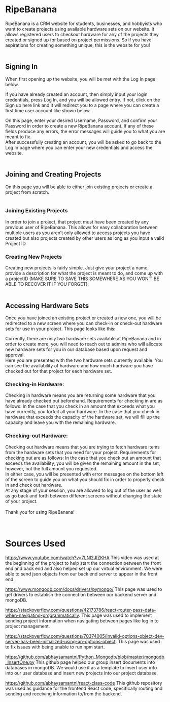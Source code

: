 # RipeBanana
RipeBanana is a CRM website for students, businesses, and hobbyists who want to create projects using available hardware sets on our website. It allows registered users to checkout hardware for any of the projects they created or signed up for based on project permissions. So if you have aspirations for creating something unique, this is the website for you!
<br> 
<br> 
## Signing In
When first opening up the website, you will be met with the Log In page below.
<br>  
   
If you have already created an account, then simply input your login credentials, press Log In, and you will be allowed entry. If not, click on the Sign up here link and it will redirect you to a page where you can create a first time user account like shown below.
<br> 


On this page, enter your desired Username, Password, and confirm your Password in order to create a new RipeBanana account. If any of these fields produce any errors, the error messages will guide you to what you are meant to fix. 
<br> 
After successfully creating an account, you will be asked to go back to the Log In page where you can enter your new credentials and access the website.
<br> 
<br> 
## Joining and Creating Projects
On this page you will be able to either join existing projects or create a project from scratch.  
<br> 

### Joining Existing Projects
In order to join a project, that project must have been created by any previous user of RipeBanana. This allows for easy collaboration between multiple users as you aren’t only allowed to access projects you have created but also projects created by other users as long as you input a valid Project ID
 
### Creating New Projects
Creating new projects is fairly simple. Just give your project a name, provide a description for what the project is meant to do, and come up with a projectID (MAKE SURE TO SAVE THIS SOMEWHERE AS YOU WON’T BE ABLE TO RECOVER IT IF YOU FORGET). 
<br>
<br> 

## Accessing Hardware Sets
Once you have joined an existing project or created a new one, you will be redirected to a new screen where you can check-in or check-out hardware sets for use in your project. This page looks like this:
<br> 


Currently, there are only two hardware sets available at RipeBanana and in order to create more, you will need to reach out to admins who will allocate new hardware sets for you in our database based upon request and approval.
<br> 
Here you are presented with the two hardware sets currently available. You can see the availability of hardware and how much hardware you have checked out for that project for each hardware set.
<br>

### Checking-in Hardware: 	
Checking in hardware means you are returning some hardware that you have already checked out beforehand. Requirements for checking in are as follows:
In the case that you check in an amount that exceeds what you have currently, you forfeit all your hardware.
In the case that you check in hardware that exceeds the capacity of the hardware set, we will fill up the capacity and leave you with the remaining hardware.

### Checking-out Hardware:
Checking out hardware means that you are trying to fetch hardware items from the hardware sets that you need for your project. Requirements for checking out are as follows:
In the case that you check out an amount that exceeds the availability, you will be given the remaining amount in the set, however, not the full amount you requested.
<br> 
In either case, you will be presented with error messages on the bottom left of the screen to guide you on what you should fix in order to properly check in and check out hardware.
<br> 
At any stage of your session, you are allowed to log out of the user as well as go back and forth between different screens without changing the state of your project. 
<br> 
<br> 
Thank you for using RipeBanana!
<br> 
<br> 
<br> 
 

# Sources Used

https://www.youtube.com/watch?v=7LNl2JlZKHA
This video was used at the beginning of the project to help start the connection between the front end and back end and also helped set up our virtual environment. We were able to send json objects from our back end server to appear in the front end. 

https://www.mongodb.com/docs/drivers/pymongo/
This page was used to get drivers to establish the connection between our backend server and mongoDB.

https://stackoverflow.com/questions/42173786/react-router-pass-data-when-navigating-programmatically. 
This page was used to implement sending project information when navigating between pages like log in to project management.

https://stackoverflow.com/questions/70374005/invalid-options-object-dev-server-has-been-initialized-using-an-options-object.
This page was used to fix issues with being unable to run npm start.

https://github.com/abhaysamantni/Python_Mongodb/blob/master/mongodb_InsertOne.py
This github page helped our group insert documents into databases in mongoDB. We would use it as a template to insert user info into our user database and insert new projects into our project database.

https://github.com/abhaysamantni/react-class-code
This github repository was used as guidance for the frontend React code, specifically routing and sending and receiving information to/from the backend.

